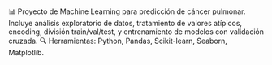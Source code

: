 📊 Proyecto de Machine Learning para predicción de cáncer pulmonar.
Incluye análisis exploratorio de datos, tratamiento de valores atípicos, encoding, división train/val/test, y entrenamiento de modelos con validación cruzada.
🔍 Herramientas: Python, Pandas, Scikit-learn, Seaborn, Matplotlib.

